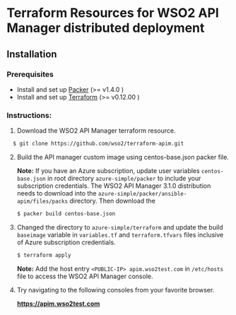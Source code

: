 # Terraform Resources for WSO2 API Manager distributed deployment

## Installation

### Prerequisites

* Install and set up [Packer](https://www.packer.io/) (>= v1.4.0 )
* Install and set up [Terraform](https://www.terraform.io/) (>= v0.12.00 )


### Instructions:

1. Download the WSO2 API Manager terraform resource.

 ```bash
   $ git clone https://github.com/wso2/terraform-apim.git
  ``` 

2. Build the API manager custom image using centos-base.json packer file.
    
   **Note:**  If you have an Azure subscription, update user variables `centos-base.json` in root directory `azure-simple/packer` to include your subscription credentials. The WSO2 API Manager 3.1.0 distribution needs to download into the  `azure-simple/packer/ansible-apim/files/packs` directory.
   Then download the 
   

   ```bash
   $ packer build centos-base.json 
   ```

3. Changed the directory to `azure-simple/terraform` and  update the build `baseimage` variable in  `variables.tf` and `terraform.tfvars` files inclusive of Azure subscription credentials.

   ```bash
   $ terraform apply  
   ```

   **Note:**  Add the host entry `<PUBLIC-IP> apim.wso2test.com` in `/etc/hosts` file  to access the WSO2 API Manager console. 
 
4. Try navigating to the following consoles from your favorite browser.

   **https://apim.wso2test.com**

